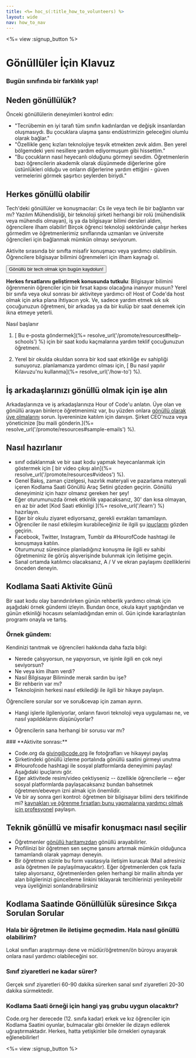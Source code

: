 ```yaml
---
title: <%= hoc_s(:title_how_to_volunteers) %>
layout: wide
nav: how_to_nav
---
```

<%= view :signup_button %>

# Gönüllüler İçin Klavuz

### Bugün sınıfında bir farklılık yap!

## Neden gönüllülük?

Önceki gönüllülerin deneyimleri kontrol edin:

- "Tecrübemin en iyi tarafı tüm sınıfın kadınlardan ve değişik insanlardan oluşmasıydı. Bu çocuklara ulaşma şansı endüstrimizin geleceğini olumlu olarak bağlar."
- "Özellikle genç kızları teknolojiye teşvik etmekten zevk aldım. Ben yerel bölgemdeki yeni nesillere yardım ediyormuşum gibi hissettim."
- "Bu çocukların nasıl heyecanlı olduğunu görmeyi sevdim. Öğretmenlerin bazı öğrencilerin akademik olarak düşünmede diğerlerine göre üstünlükleri olduğu ve onların diğerlerine yardım ettiğini - güven vermelerini görmek şaşırtıcı şeylerden biriydi."

## Herkes gönüllü olabilir

Tech'deki gönüllüler ve konuşmacılar</strong>: Cs ile veya tech ile bir bağlantın var mı? Yazılım Mühendisliği, bir teknoloji şirketi herhangi bir rolü (mühendislik veya mühendis olmayan), iş ya da bilgisayar bilimi dersleri aldım, öğrencilere ilham olabilir! Birçok öğrenci teknoloji sektöründe çalışır herkes görmedim ve öğretmenlerimiz sınıflarında uzmanları ve üniversite öğrencileri için bağlanmak mümkün olmayı seviyorum.

Aktivite sırasında bir sınıfta misafir konuşmacı veya yardımcı olabilirsin. Öğrencilere bilgisayar bilimini öğrenmeleri için ilham kaynağı ol.

<button>Gönüllü bir tech olmak için bugün kaydolun!</button></p> 

**Herkes fırsatlarını geliştirmek konusunda tutkulu**: Bilgisayar bilimini öğrenmenin öğrenciler için bir fırsat kapısı olacağına inanıyor musun? Yerel bir sınıfa veya okul sonrası bir aktiviteye yardımcı ol! Host of Code'da host olmak için arka plana ihtiyacın yok. Ve, sadece yardım etmek sık sık çocuğunuzun öğretmeni, bir arkadaş ya da bir kulüp bir saat denemek için ikna etmeye yeterli.

Nasıl başlanır

1. [ Bu e-posta göndermek](%= resolve_url('/promote/resources#help-schools') %) için bir saat kodu kaçmalarına yardım teklif çocuğunuzun öğretmeni.

2. Yerel bir okulda okuldan sonra bir kod saat etkinliğe ev sahipliği sunuyoruz. planlamanıza yardımcı olması için, [ Bu nasıl yapılır Kılavuzu'nu kullanma](%= resolve_url('/how-to') %).

## İş arkadaşlarınızı gönüllü olmak için işe alın

Arkadaşlarınıza ve iş arkadaşlarınıza Hour of Code'u anlatın. Üye olan ve gönüllü arayan binlerce öğretmenimiz var, bu yüzden onlara [gönüllü olarak üye olmalarını](https://code.org/volunteer) sorun. İşvereninize katılım için danışın. Şirket CEO'nuza veya yöneticinize [bu maili gönderin.](%= resolve_url('/promote/resources#sample-emails') %).

## Nasıl hazırlanır

- sınıf odaklanmak ve bir saat kodu yapmak heyecanlanmak için göstermek için [ bir video çıkışı alın](%= resolve_url('/promote/resources#videos') %).
- Genel Bakış, zaman çizelgesi, hazırlık materyali ve pazarlama materyali içeren Kodlama Saati Gönüllü Araç Setini gözden geçirin. Gönüllü deneyiminiz için hazır olmanız gereken her şey!
- Eğer oturumunuzda örnek etkinlik yapacaksanız, 30' dan kısa olmayan, en az bir adet [Kod Saati etkinligi ](%= resolve_url('/learn') %) hazırlayın.
- Eğer bir okulu ziyaret ediyorsanız, gerekli evrakları tamamlayın.
- Öğrenciler ile nasıl etkileşim kurabileceğiniz ile ilgili şu [ipuçlarını](https://code.org/files/CSTT_Volunteers.pdf) gözden geçirin.
- Facebook, Twitter, Instagram, Tumblr da #HourofCode hashtagi ile konuşmaya katılın.
- Oturumunuz süresince planladığınız konuşma ile ilgili ev sahibi öğretmeniniz ile görüş alışverişinde bulunmak için iletişime geçin.
- Sanal ortamda katılımcı olacaksanız, A / V ve ekran paylaşımı özelliklerini önceden deneyin.

## Kodlama Saati Aktivite Günü

Bir saat kodu olay barındırılırken günün rehberlik yardımcı olmak için aşağıdaki örnek gündemi izleyin. Bundan önce, okula kayıt yaptığından ve günün etkinliği hocasını selamladığından emin ol. Gün içinde kararlaştırılan programı onayla ve tartış.

### **Örnek gündem:**

Kendinizi tanıtmak ve öğrencileri hakkında daha fazla bilgi: </ul>

- Nerede çalışıyorsun, ne yapıyorsun, ve işinle ilgili en çok neyi seviyorsun?
- Ne veya kim ilham verdi?
- Nasıl Bilgisayar Biliminde merak sardın bu işe?
- Bir rehberin var mı?
- Teknolojinin herkesi nasıl etkilediği ile ilgili bir hikaye paylaşın.
  
Öğrencilere sorular sor ve soru&cevap için zaman ayırın.</br> 

- Hangi işlerle ilgileniyorlar, onların favori teknoloji veya uygulaması ne, ve nasıl yapıldıklarını düşünüyorlar? 
- Öğrencilerin sana herhangi bir sorusu var mı?</ul></td> </tr> 
    </tbody> </table> 
    ### **Aktivite sonrası:**
    
    - Code.org da giving@code.org ile fotoğrafları ve hikayeyi paylaş
    - Şirketindeki gönüllü izleme portalında gönüllü saatini girmeyi unutma
    - #Hourofcode hashtagi ile sosyal platformlarda deneyimini paylaş! Aşağıdaki ipuçlarını gör.
    - Eğer aktivitede resim/video çektiyseniz -- özellikle öğrencilerle -- eğer sosyal platformlarda paylaşacaksanız bundan bahsetmek öğretmen/ebeveyn izni almak için önemlidir.
    - Ve bir ay sonra geri kontrol: öğretmen bir bilgisayar bilimi ders teklifinde mi? [ kaynakları ve öğrenme fırsatları bunu yapmalarına yardımcı olmak için profesyonel](https://code.org/yourschool) paylaşın.
    ## Teknik gönüllü ve misafir konuşmacı nasıl seçilir
    
    - Öğretmenler [gönüllü haritamızdan](/volunteer/local) gönüllü arayabilirler.
    - Profilinizi bir öğretmen sen seçme şansını artırmak mümkün olduğunca tamamlandı olarak yapmayı deneyin.
    - Bir öğretmen sizinle bu form vasıtasıyla iletişim kuracak (Mail adresiniz asla öğretmen ile paylaşılmayacaktır). Eğer öğretmenlerden çok fazla talep alıyorsanız, öğretmenlerden gelen herhangi bir mailin altında yer alan bilgilerinizi güncelleme linkini tıklayarak tercihlerinizi yenileyebilir veya üyeliğinizi sonlandırabilirsiniz
    ## Kodlama Saatinde Gönüllülük süresince Sıkça Sorulan Sorular
    
    ### **Hala bir öğretmen ile iletişime geçmedim. Hala nasıl gönüllü olabilirim?**
    
    Lokal sınıfları araştırmayı dene ve müdür/öğretmen/ön büroyu arayarak onlara nasıl yardımcı olabileceğini sor.
    
    ### **Sınıf ziyaretleri ne kadar sürer?**
    
    Gerçek sınıf ziyaretleri 60-90 dakika sürerken sanal sınıf ziyaretleri 20-30 dakika sürmektedir.
    
    ### **Kodlama Saati örneği için hangi yaş grubu uygun olacaktır?**
    
    Code.org her derecede (12. sınıfa kadar) erkek ve kız öğrenciler için Kodlama Saatini oyunlar, bulmacalar gibi örnekler ile dizayn edilerek uğraştırmaktadır. Herkes, hatta yetişkinler bile örnekleri oynayarak eğlenebilirler!
    
    <%= view :signup_button %>